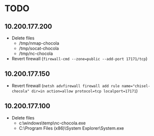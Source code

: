 # TODO

## 10.200.177.200

- Delete files
    - /tmp/nmap-chocola
    - /tmp/socat-chocola
    - /tmp/nc-chocola
- Revert firewall (`firewall-cmd --zone=public --add-port 17171/tcp`)

## 10.200.177.150

- Revert firewall (`netsh advfirewall firewall add rule name="chisel-chocola" dir=in action=allow protocol=tcp localport=17171`)

## 10.200.177.100

- Delete files
    - c:\\windows\\temp\\nc-chocola.exe
    - C:\Program Files (x86)\System Explorer\System.exe
